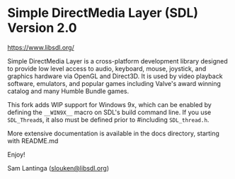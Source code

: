
# Simple DirectMedia Layer (SDL) Version 2.0

https://www.libsdl.org/

Simple DirectMedia Layer is a cross-platform development library designed
to provide low level access to audio, keyboard, mouse, joystick, and graphics
hardware via OpenGL and Direct3D. It is used by video playback software,
emulators, and popular games including Valve's award winning catalog
and many Humble Bundle games.

This fork adds WIP support for Windows 9x, which can be enabled by defining the
`__WIN9X__` macro on SDL's build command line. If you use `SDL_Thread`s, it
also must be defined prior to #including `SDL_thread.h`.

More extensive documentation is available in the docs directory, starting
with README.md

Enjoy!

Sam Lantinga (slouken@libsdl.org)
